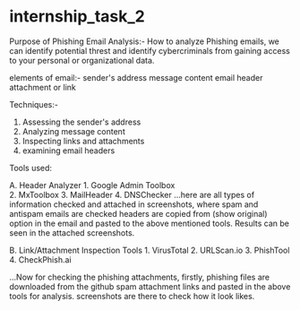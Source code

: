 # internship_task_2

Purpose of Phishing Email Analysis:-
How to analyze Phishing emails, we can identify potential threst and identify cybercriminals from gaining access to your personal or organizational data.

elements of email:-
sender's address
message content
email header
attachment or link

Techniques:-
1. Assessing the sender's address
2. Analyzing message content
3. Inspecting links and attachments
4. examining email headers

Tools used:

A. Header Analyzer
    1. Google Admin Toolbox  
    2. MxToolbox 
    3. MailHeader 
    4. DNSChecker
...here are all types of information checked and attached in screenshots, where spam and antispam emails are checked
headers are copied from (show original) option in the email and pasted to the above mentioned tools. 
Results can be seen in the attached screenshots.
    
B. Link/Attachment Inspection Tools
    1. VirusTotal
    2. URLScan.io
    3. PhishTool
    4. CheckPhish.ai

...Now for checking the phishing attachments, firstly, phishing files are downloaded from the github spam attachment links and pasted in the above tools for analysis.
screenshots are there to check how it look likes.
